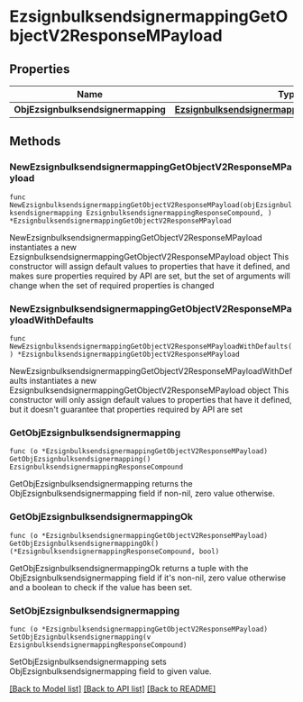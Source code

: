 # EzsignbulksendsignermappingGetObjectV2ResponseMPayload

## Properties

Name | Type | Description | Notes
------------ | ------------- | ------------- | -------------
**ObjEzsignbulksendsignermapping** | [**EzsignbulksendsignermappingResponseCompound**](EzsignbulksendsignermappingResponseCompound.md) |  | 

## Methods

### NewEzsignbulksendsignermappingGetObjectV2ResponseMPayload

`func NewEzsignbulksendsignermappingGetObjectV2ResponseMPayload(objEzsignbulksendsignermapping EzsignbulksendsignermappingResponseCompound, ) *EzsignbulksendsignermappingGetObjectV2ResponseMPayload`

NewEzsignbulksendsignermappingGetObjectV2ResponseMPayload instantiates a new EzsignbulksendsignermappingGetObjectV2ResponseMPayload object
This constructor will assign default values to properties that have it defined,
and makes sure properties required by API are set, but the set of arguments
will change when the set of required properties is changed

### NewEzsignbulksendsignermappingGetObjectV2ResponseMPayloadWithDefaults

`func NewEzsignbulksendsignermappingGetObjectV2ResponseMPayloadWithDefaults() *EzsignbulksendsignermappingGetObjectV2ResponseMPayload`

NewEzsignbulksendsignermappingGetObjectV2ResponseMPayloadWithDefaults instantiates a new EzsignbulksendsignermappingGetObjectV2ResponseMPayload object
This constructor will only assign default values to properties that have it defined,
but it doesn't guarantee that properties required by API are set

### GetObjEzsignbulksendsignermapping

`func (o *EzsignbulksendsignermappingGetObjectV2ResponseMPayload) GetObjEzsignbulksendsignermapping() EzsignbulksendsignermappingResponseCompound`

GetObjEzsignbulksendsignermapping returns the ObjEzsignbulksendsignermapping field if non-nil, zero value otherwise.

### GetObjEzsignbulksendsignermappingOk

`func (o *EzsignbulksendsignermappingGetObjectV2ResponseMPayload) GetObjEzsignbulksendsignermappingOk() (*EzsignbulksendsignermappingResponseCompound, bool)`

GetObjEzsignbulksendsignermappingOk returns a tuple with the ObjEzsignbulksendsignermapping field if it's non-nil, zero value otherwise
and a boolean to check if the value has been set.

### SetObjEzsignbulksendsignermapping

`func (o *EzsignbulksendsignermappingGetObjectV2ResponseMPayload) SetObjEzsignbulksendsignermapping(v EzsignbulksendsignermappingResponseCompound)`

SetObjEzsignbulksendsignermapping sets ObjEzsignbulksendsignermapping field to given value.



[[Back to Model list]](../README.md#documentation-for-models) [[Back to API list]](../README.md#documentation-for-api-endpoints) [[Back to README]](../README.md)



